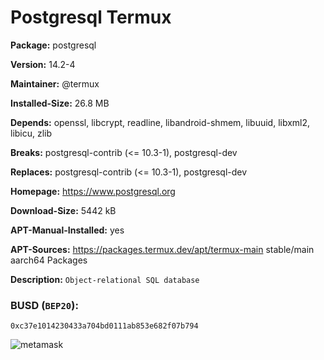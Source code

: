 # Postgresql Termux

__Package:__ postgresql

__Version:__ 14.2-4

__Maintainer:__ @termux

__Installed-Size:__ 26.8 MB

__Depends:__ openssl, libcrypt, readline, libandroid-shmem, libuuid, libxml2, libicu, zlib

__Breaks:__ postgresql-contrib (<= 10.3-1), postgresql-dev

__Replaces:__ postgresql-contrib (<= 10.3-1), postgresql-dev

__Homepage:__ https://www.postgresql.org

__Download-Size:__ 5442 kB

__APT-Manual-Installed:__ yes

__APT-Sources:__ https://packages.termux.dev/apt/termux-main stable/main aarch64 Packages

__Description:__ `Object-relational SQL database`


### BUSD (`BEP20`):

```
0xc37e1014230433a704bd0111ab853e682f07b794
```

![metamask](https://i.ibb.co/C0HGYDQ/metamask.png)


